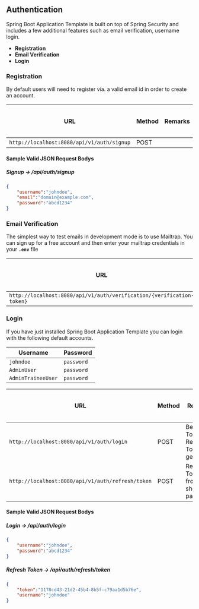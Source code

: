 ## Authentication

Spring Boot Application Template is built on top of Spring Security and includes a few additional features such as email verification, username login.

* **Registration**  
* **Email Verification** 
* **Login**  
 

### Registration

By default users will need to register via. a valid email id in order to create an account.

|                                          URL                        | Method |                    Remarks                    | Sample Valid Request Body |
|---------------------------------------------------------------------|--------|-----------------------------------------------|---------------------------|
|`http://localhost:8080/api/v1/auth/signup`                           | POST   |                                               | [JSON](#signup)           |

#### Sample Valid JSON Request Bodys

##### <a id="signup">Signup -> /api/auth/signup</a>
```json
{
    "username":"johndoe",
    "email":"domain@example.com",
    "password":"abcd1234"
}
```

### Email Verification

The simplest way to test emails in development mode is to use Mailtrap. You can sign up for a free account and then enter your mailtrap credentials in your **`.env`** file

|                                          URL                        | Method |                    Remarks                    | Sample Valid Request Body |
|---------------------------------------------------------------------|--------|-----------------------------------------------|---------------------------|
|`http://localhost:8080/api/v1/auth/verification/{verification-token}`| GET    |                                               |                           |

### Login

If you have just installed Spring Boot Application Template you can login with the following default accounts.

|     Username     | Password |
|------------------|----------|
|`johndoe`         |`password`|
|`AdminUser`       |`password`|
|`AdminTraineeUser`|`password`|

|                                          URL                        | Method |                    Remarks                    | Sample Valid Request Body |
|---------------------------------------------------------------------|--------|-----------------------------------------------|---------------------------|
|`http://localhost:8080/api/v1/auth/login`                            | POST   |Bearer Token, Refresh Token is generated       | [JSON](#login)            |
|`http://localhost:8080/api/v1/auth/refresh/token`                    | POST   |Refresh Token from login should be passed      | [JSON](#refresh-token)    |

#### Sample Valid JSON Request Bodys

##### <a id="login">Login -> /api/auth/login</a>
```json
{
    "username":"johndoe",
    "password":"abcd1234"
}
```

##### <a id="refresh-token">Refresh Token -> /api/auth/refresh/token</a>
```json
{
    "token":"1178cd43-21d2-45b4-8b5f-c79aa1d5b76e",
    "username":"johndoe"
}
```







